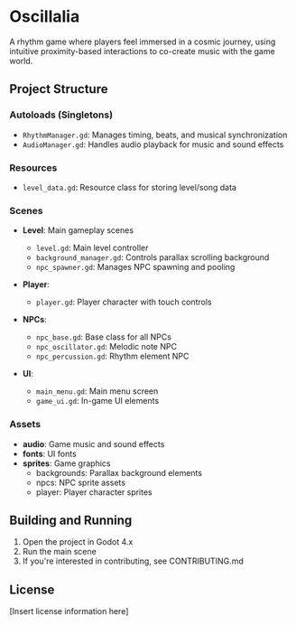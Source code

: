 # Oscillalia

A rhythm game where players feel immersed in a cosmic journey, using intuitive proximity-based interactions to co-create music with the game world.

## Project Structure

### Autoloads (Singletons)
- `RhythmManager.gd`: Manages timing, beats, and musical synchronization
- `AudioManager.gd`: Handles audio playback for music and sound effects

### Resources
- `level_data.gd`: Resource class for storing level/song data

### Scenes
- **Level**: Main gameplay scenes
  - `level.gd`: Main level controller
  - `background_manager.gd`: Controls parallax scrolling background
  - `npc_spawner.gd`: Manages NPC spawning and pooling

- **Player**:
  - `player.gd`: Player character with touch controls

- **NPCs**:
  - `npc_base.gd`: Base class for all NPCs
  - `npc_oscillator.gd`: Melodic note NPC
  - `npc_percussion.gd`: Rhythm element NPC

- **UI**:
  - `main_menu.gd`: Main menu screen
  - `game_ui.gd`: In-game UI elements

### Assets
- **audio**: Game music and sound effects
- **fonts**: UI fonts
- **sprites**: Game graphics
  - backgrounds: Parallax background elements
  - npcs: NPC sprite assets
  - player: Player character sprites

## Building and Running

1. Open the project in Godot 4.x
2. Run the main scene
3. If you're interested in contributing, see CONTRIBUTING.md

## License

[Insert license information here]